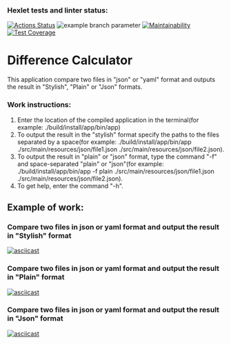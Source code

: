 ### Hexlet tests and linter status:

[![Actions Status](https://github.com/Shaiko-Vitaliy/java-project-71/workflows/hexlet-check/badge.svg)](https://github.com/Shaiko-Vitaliy/java-project-71/actions)
![example branch parameter](https://github.com/Shaiko-Vitaliy/java-project-71/actions/workflows/hexlet-check.yml/badge.svg?event=push)
[![Maintainability](https://api.codeclimate.com/v1/badges/81cd608520c2198d852f/maintainability)](https://codeclimate.com/github/Shaiko-Vitaliy/java-project-71/maintainability)
[![Test Coverage](https://api.codeclimate.com/v1/badges/81cd608520c2198d852f/test_coverage)](https://codeclimate.com/github/Shaiko-Vitaliy/java-project-71/test_coverage)

# Difference Calculator
This application compare two files in "json" or "yaml" format and outputs the result in "Stylish", "Plain" or "Json" formats.

### Work instructions:
   1. Enter the location of the compiled application in the terminal(for example: ./build/install/app/bin/app)    
   2. To output the result in the "stylish" format specify the paths to the files separated by a space(for example: ./build/install/app/bin/app ./src/main/resources/json/file1.json ./src/main/resources/json/file2.json).    
   3. To output the result in "plain" or "json" format, type the command "-f" and space-separated "plain" or "json"(for example: ./build/install/app/bin/app -f plain ./src/main/resources/json/file1.json ./src/main/resources/json/file2.json).   
   4. To get help, enter the command "-h".

## Example of work:

### Compare two files in json or yaml format and output the result in "Stylish" format
[![asciicast](https://asciinema.org/a/STFkGNJmQaSNODJvkElp5lzXZ.svg)](https://asciinema.org/a/STFkGNJmQaSNODJvkElp5lzXZ)

### Compare two files in json or yaml format and output the result in "Plain" format
[![asciicast](https://asciinema.org/a/xmTbxtQbv5AX4I8IDynM4XPAo.svg)](https://asciinema.org/a/xmTbxtQbv5AX4I8IDynM4XPAo)

### Compare two files in json or yaml format and output the result in "Json" format
[![asciicast](https://asciinema.org/a/Aje993G05vm9Gcy5tGe2FzON9.svg)](https://asciinema.org/a/Aje993G05vm9Gcy5tGe2FzON9)
